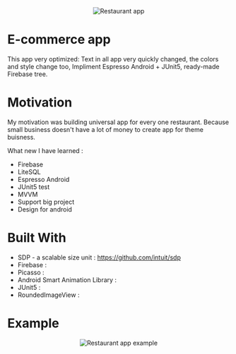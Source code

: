
<div style="text-align:center;">
  <img src="http://ilyafedoseev.ru/title-mucup.jpg" alt="Restaurant app" />
</div>

# E-commerce app
This app very optimized: Text in all app very quickly changed, the colors and style change too, Impliment Espresso Android + JUnit5, ready-made Firebase tree.

# Motivation
My motivation was building universal app for every one restaurant. Because small business doesn't have a lot of money to create app for theme buisness.

What new I have learned :
* Firebase
* LiteSQL
* Espresso Android
* JUnit5 test
* MVVM
* Support big project
* Design for android

# Built With
* SDP - a scalable size unit : https://github.com/intuit/sdp
* Firebase :
* Picasso :
* Android Smart Animation Library :
* JUnit5 :
* RoundedImageView :

# Example

<div style="text-align:center;">
  <img src="http://ilyafedoseev.ru/muchup-2.jpg" alt="Restaurant app example" />
</div>
